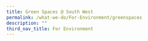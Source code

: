 ```yaml
---
title: Green Spaces @ South West
permalink: /what-we-do/For-Environment/greenspaces
description: ""
third_nav_title: For Environment
---
```

